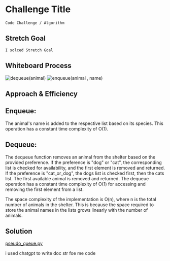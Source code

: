 # Challenge Title
    Code Challenge / Algorithm

## Stretch Goal
    I solced Stretch Goal

## Whiteboard Process
![dequeue(animal)](https://user-images.githubusercontent.com/125550572/242603565-baa157c0-5850-4508-9731-db02c2800e34.jpg)
![enqueue(animal , name)](https://user-images.githubusercontent.com/125550572/242603583-cae317cb-089a-4f76-ad65-fe3ce796472e.jpg)
## Approach & Efficiency
## Enqueue:
 The animal's name is added to the respective list based on its species. This operation has a constant time complexity of O(1).

## Dequeue:
 The dequeue function removes an animal from the shelter based on the provided preference. If the preference is "dog" or "cat", the corresponding list is checked for availability, and the first element is removed and returned. If the preference is "cat_or_dog", the dogs list is checked first, then the cats list. The first available animal is removed and returned. The dequeue operation has a constant time complexity of O(1) for accessing and removing the first element from a list.

The space complexity of the implementation is O(n), where n is the total number of animals in the shelter. This is because the space required to store the animal names in the lists grows linearly with the number of animals.
## Solution
 [pseudo_queue.py](../stack-and-queue/stack_queue/stack_queue_animal_shelter.py)

 i used chatgpt to write doc str foe me code 